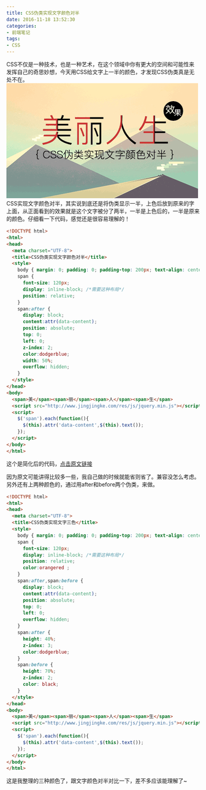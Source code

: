 ```yaml
---
title: CSS伪类实现文字颜色对半
date: 2016-11-18 13:52:30
categories:
- 前端笔记
tags:
- CSS
---
```

CSS不仅是一种技术，也是一种艺术，在这个领域中你有更大的空间和可能性来发挥自己的奇思妙想，今天用CSS给文字上一半的颜色，才发现CSS伪类真是无处不在。![CSS伪类实现文字颜色对半效果图](/public/img/1-16111QI32NT.png)CSS实现文字颜色对半，其实说到底还是将伪类显示一半，上色后放到原来的字上面，从正面看到的效果就是这个文字被分了两半，一半是上色后的，一半是原来的颜色。仔细看一下代码，感觉还是很容易理解的！
```html
<!DOCTYPE html>
<html>
<head>
  <meta charset="UTF-8">
  <title>CSS伪类实现文字颜色对半</title>
  <style>
    body { margin: 0; padding: 0; padding-top: 200px; text-align: center;}
    span {
      font-size: 120px;
      display: inline-block; /*需要这种布局*/
      position: relative;
    }
    span:after {
      display: block;
      content:attr(data-content);
      position: absolute;
      top: 0;
      left: 0;
      z-index: 2;
      color:dodgerblue;
      width: 50%;
      overflow: hidden;
    }
  </style>
</head>
<body>
  <span>美</span><span>丽</span><span>人</span><span>生</span>
  <script src="http://www.jingjingke.com/res/js/jquery.min.js"></script>
  <script>
    $('span').each(function(){
      $(this).attr('data-content',$(this).text());
    });
  </script>
</body>
</html>
```
这个是简化后的代码，[点击原文链接](http://www.webhek.com/css-half-character/)

因为原文可能讲得比较多一些，我自己做的时候就能省则省了。兼容没怎么考虑。另外还有上两种颜色的，通过用after和before两个伪类，来做。
```html
<!DOCTYPE html>
<html>
<head>
  <meta charset="UTF-8">
  <title>CSS伪类实现文字三色</title>
  <style>
    body { margin: 0; padding: 0; padding-top: 200px; text-align: center;}
    span {
      font-size: 120px;
      display: inline-block; /*需要这种布局*/
      position: relative;
      color:orangered ;
    }
    span:after,span:before {
      display: block;
      content:attr(data-content);
      position: absolute;
      top: 0;
      left: 0;
      overflow: hidden;
    }
    span:after {
      height: 40%;
      z-index: 3;
      color:dodgerblue;
    }
    span:before {
      height: 70%;
      z-index: 2;
      color: black;
    }
  </style>
</head>
<body>
  <span>美</span><span>丽</span><span>人</span><span>生</span>
  <script src="http://www.jingjingke.com/res/js/jquery.min.js"></script>
  <script>
    $('span').each(function(){
      $(this).attr('data-content',$(this).text());
    });
  </script>
</body>
</html>
```
这是我整理的三种颜色了，跟文字颜色对半对比一下，差不多应该能理解了~


